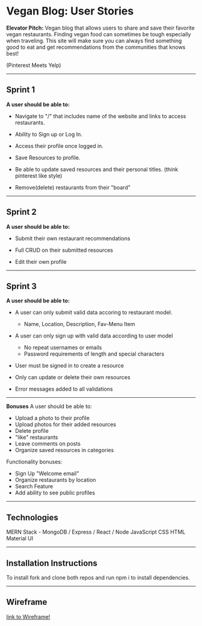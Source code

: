 # Vegan Blog: User Stories

**Elevator Pitch:** Vegan blog that allows users to share and save their favorite vegan restaurants. Finding vegan food can sometimes be tough especially when traveling. This site will make sure you can always find something good to eat and get recommendations from the communities that knows best! 

(Pinterest Meets Yelp)

---

## Sprint 1

**A user should be able to:**

- Navigate to "/" that includes name of the website and links to access restaurants. 

- Ability to Sign up or Log In.

- Access their profile once logged in.

- Save Resources to profile.

- Be able to update saved resources and their personal titles. (think pinterest like style)

- Remove(delete) restaurants from their "board"

---

## Sprint 2

**A user should be able to:**

- Submit their own restaurant recommendations

- Full CRUD on their submitted resources

- Edit their own profile 

---

## Sprint 3

**A user should be able to:**

- A user can only submit valid data accoring to restaurant model. 
    - Name, Location, Description, Fav-Menu Item

- A user can only sign up with valid data according to user model 
    - No repeat usernames or emails 
    - Password requirements of length and special characters

- User must be signed in to create a resource 

- Only can update or delete their own resources

- Error messages added to all validations 

---

**Bonuses**
A user should be able to:

- Upload a photo to their profile
- Upload photos for their added resources
- Delete profile
- "like" restaurants 
- Leave comments on posts
- Organize saved resources in categories

Functionality bonuses:
- Sign Up "Welcome email"
- Organize restaurants by location
- Search Feature 
- Add ability to see public profiles

---

## Technologies 

MERN Stack - MongoDB / Express / React / Node
JavaScript
CSS
HTML
Material UI

--- 

## Installation Instructions

To install fork and clone both repos and run npm i to install dependencies. 

---

## Wireframe

[link to Wireframe!](https://xd.adobe.com/view/f2720b67-1a09-4f80-9857-fb73202b8620-a721/)
